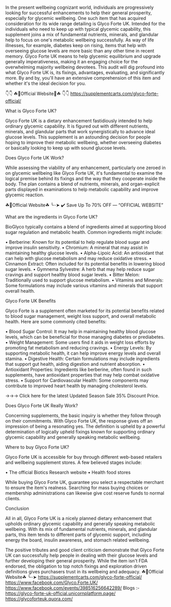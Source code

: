 In the present wellbeing cognizant world, individuals are progressively looking for successful enhancements to help their general prosperity, especially for glycemic wellbeing. One such item that has acquired consideration for its wide range detailing is Glyco Forte UK. Intended for the individuals who need to keep up with typical glycemic capability, this supplement joins a mix of fundamental nutrients, minerals, and glandular help to focus on one's metabolic wellbeing successfully. As way of life illnesses, for example, diabetes keep on rising, items that help with overseeing glucose levels are more basic than any other time in recent memory. Glyco Forte UK means to help glycemic equilibrium and upgrade generally imperativeness, making it an engaging choice for the overwhelming majority wellbeing devotees. This audit will dig profound into what Glyco Forte UK is, its fixings, advantages, evaluating, and significantly more. By and by, you'll have an extensive comprehension of this item and whether it's the ideal decision for you.

👇👇 ☘📣Official Website📣☘ 👇👇
https://supplementcarts.com/glyco-forte-official/


What is Glyco Forte UK?

Glyco Forte UK is a dietary enhancement fastidiously intended to help ordinary glycemic capability. It is figured out with different nutrients, minerals, and glandular parts that work synergistically to advance ideal glucose levels. This supplement is an astounding decision for people hoping to improve their metabolic wellbeing, whether overseeing diabetes or basically looking to keep up with sound glucose levels.


Does Glyco Forte UK Work?

While assessing the viability of any enhancement, particularly one zeroed in on glycemic wellbeing like Glyco Forte UK, it's fundamental to examine the logical premise behind its fixings and the way that they cooperate inside the body. The plan contains a blend of nutrients, minerals, and organ-explicit parts displayed in examinations to help metabolic capability and improve glycemic reaction.

☘📣Official Website☘ ╰┈➤ ✔️ Save Up To 70% OFF — “OFFICIAL WEBSITE”

What are the ingredients in Glyco Forte UK?

BioGlyco typically contains a blend of ingredients aimed at supporting blood sugar regulation and metabolic health. Common ingredients might include:

•	Berberine: Known for its potential to help regulate blood sugar and improve insulin sensitivity.
•	Chromium: A mineral that may assist in maintaining healthy glucose levels.
•	Alpha-Lipoic Acid: An antioxidant that can help with glucose metabolism and may reduce oxidative stress.
•	Cinnamon Extract: Often included for its potential benefits in lowering blood sugar levels.
•	Gymnema Sylvestre: A herb that may help reduce sugar cravings and support healthy blood sugar levels.
•	Bitter Melon: Traditionally used to support glucose metabolism.
•	Vitamins and Minerals: Some formulations may include various vitamins and minerals that support overall health.



Glyco Forte UK Benefits

Glyco Forte is a supplement often marketed for its potential benefits related to blood sugar management, weight loss support, and overall metabolic health. Here are some commonly cited benefits:

•	Blood Sugar Control: It may help in maintaining healthy blood glucose levels, which can be beneficial for those managing diabetes or prediabetes.
•	Weight Management: Some users find it aids in weight loss efforts by promoting fat metabolism and reducing cravings.
•	Energy Levels: By supporting metabolic health, it can help improve energy levels and overall stamina.
•	Digestive Health: Certain formulations may include ingredients that support gut health, aiding digestion and nutrient absorption.
•	Antioxidant Properties: Ingredients like berberine, often found in such supplements, have antioxidant properties that may help combat oxidative stress.
•	Support for Cardiovascular Health: Some components may contribute to improved heart health by managing cholesterol levels.

→→→ Click here for the latest Updated Season Sale 35% Discount Price.

Does Glyco Forte UK Really Work?

Concerning supplements, the basic inquiry is whether they follow through on their commitments. With Glyco Forte UK, the response gives off an impression of being a resonating yes. The definition is upheld by a powerful determination of logically upheld fixings known for supporting ordinary glycemic capability and generally speaking metabolic wellbeing.


Where to buy Glyco Forte UK?

Glyco Forte UK is accessible for buy through different web-based retailers and wellbeing supplement stores. A few believed stages include:

•	The official Biotics Research website
•	Health food stores

While buying Glyco Forte UK, guarantee you select a respectable merchant to ensure the item's realness. Searching for mass buying choices or membership administrations can likewise give cost reserve funds to normal clients.

Conclusion

All in all, Glyco Forte UK is a nicely planned dietary enhancement that upholds ordinary glycemic capability and generally speaking metabolic wellbeing. With its mix of fundamental nutrients, minerals, and glandular parts, this item tends to different parts of glycemic support, including energy the board, insulin awareness, and stomach related wellbeing.

The positive tributes and good client criticism demonstrate that Glyco Forte UK can successfully help people in dealing with their glucose levels and further developing their general prosperity. While the item isn't FDA endorsed, the obligation to top notch fixings and exploration driven definitions gives purchasers trust in its wellbeing and adequacy.
☘📣Official Website☘ ╰┈➤ https://supplementcarts.com/glyco-forte-official/
https://www.facebook.com/Glyco.Forte.UK/
https://www.facebook.com/events/398516256642289/
Blogs :-
https://glyco-forte-uk-official.unicornplatform.page/
https://glycoforteuk.quora.com/

